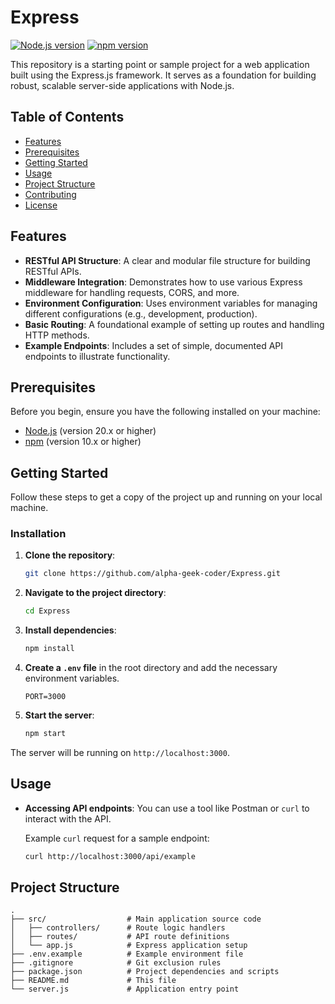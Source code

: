 # Express
[![Node.js version](https://img.shields.io/badge/node.js-20.x-green.svg)](https://nodejs.org/) [![npm version](https://img.shields.io/badge/npm-10.x-blue.svg)](https://www.npmjs.com/)

This repository is a starting point or sample project for a web application built using the Express.js framework. It serves as a foundation for building robust, scalable server-side applications with Node.js.

## Table of Contents
- [Features](#features)
- [Prerequisites](#prerequisites)
- [Getting Started](#getting-started)
- [Usage](#usage)
- [Project Structure](#project-structure)
- [Contributing](#contributing)
- [License](#license)

## Features
- **RESTful API Structure**: A clear and modular file structure for building RESTful APIs.
- **Middleware Integration**: Demonstrates how to use various Express middleware for handling requests, CORS, and more.
- **Environment Configuration**: Uses environment variables for managing different configurations (e.g., development, production).
- **Basic Routing**: A foundational example of setting up routes and handling HTTP methods.
- **Example Endpoints**: Includes a set of simple, documented API endpoints to illustrate functionality.

## Prerequisites
Before you begin, ensure you have the following installed on your machine:
*   [Node.js](https://nodejs.org/en/) (version 20.x or higher)
*   [npm](https://www.npmjs.com/) (version 10.x or higher)

## Getting Started
Follow these steps to get a copy of the project up and running on your local machine.

### Installation
1.  **Clone the repository**:
    ```sh
    git clone https://github.com/alpha-geek-coder/Express.git
    ```
2.  **Navigate to the project directory**:
    ```sh
    cd Express
    ```
3.  **Install dependencies**:
    ```sh
    npm install
    ```
4.  **Create a `.env` file** in the root directory and add the necessary environment variables.
    ```
    PORT=3000
    ```
5.  **Start the server**:
    ```sh
    npm start
    ```

The server will be running on `http://localhost:3000`.

## Usage
- **Accessing API endpoints**: You can use a tool like Postman or `curl` to interact with the API.
  
  Example `curl` request for a sample endpoint:
  ```sh
  curl http://localhost:3000/api/example

## Project Structure
    .
    ├── src/                  # Main application source code
    │   ├── controllers/      # Route logic handlers
    │   ├── routes/           # API route definitions
    │   └── app.js            # Express application setup
    ├── .env.example          # Example environment file
    ├── .gitignore            # Git exclusion rules
    ├── package.json          # Project dependencies and scripts
    ├── README.md             # This file
    └── server.js             # Application entry point
